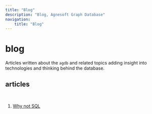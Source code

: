 ```yaml
---
title: "Blog"
description: "Blog, Agnesoft Graph Database"
navigation:
    title: "Blog"
---
```


# blog

Articles written about the `agdb` and related topics adding insight into technologies and thinking behind the database.

## articles

<br/>

1. [Why not SQL](blog/why_not_sql.md)
   <br/><br/>
